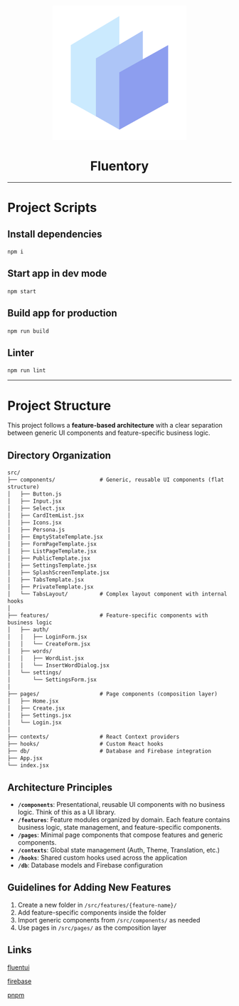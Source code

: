 <div align="center">
  <img src="./public/logo.png" width="300px">
  <h1>Fluentory</h1>
</div>

<hr />

# Project Scripts

## Install dependencies

`npm i`

## Start app in dev mode

`npm start`

## Build app for production

`npm run build`

## Linter

`npm run lint`

<hr />

# Project Structure

This project follows a **feature-based architecture** with a clear separation between generic UI components and feature-specific business logic.

## Directory Organization

```
src/
├── components/              # Generic, reusable UI components (flat structure)
│   ├── Button.js
│   ├── Input.jsx
│   ├── Select.jsx
│   ├── CardItemList.jsx
│   ├── Icons.jsx
│   ├── Persona.js
│   ├── EmptyStateTemplate.jsx
│   ├── FormPageTemplate.jsx
│   ├── ListPageTemplate.jsx
│   ├── PublicTemplate.jsx
│   ├── SettingsTemplate.jsx
│   ├── SplashScreenTemplate.jsx
│   ├── TabsTemplate.jsx
│   ├── PrivateTemplate.jsx
│   └── TabsLayout/          # Complex layout component with internal hooks
│
├── features/                # Feature-specific components with business logic
│   ├── auth/
│   │   ├── LoginForm.jsx
│   │   └── CreateForm.jsx
│   ├── words/
│   │   ├── WordList.jsx
│   │   └── InsertWordDialog.jsx
│   └── settings/
│       └── SettingsForm.jsx
│
├── pages/                   # Page components (composition layer)
│   ├── Home.jsx
│   ├── Create.jsx
│   ├── Settings.jsx
│   └── Login.jsx
│
├── contexts/                # React Context providers
├── hooks/                   # Custom React hooks
├── db/                      # Database and Firebase integration
├── App.jsx
└── index.jsx
```

## Architecture Principles

- **`/components`**: Presentational, reusable UI components with no business logic. Think of this as a UI library.
- **`/features`**: Feature modules organized by domain. Each feature contains business logic, state management, and feature-specific components.
- **`/pages`**: Minimal page components that compose features and generic components.
- **`/contexts`**: Global state management (Auth, Theme, Translation, etc.)
- **`/hooks`**: Shared custom hooks used across the application
- **`/db`**: Database models and Firebase configuration

## Guidelines for Adding New Features

1. Create a new folder in `/src/features/{feature-name}/`
2. Add feature-specific components inside the folder
3. Import generic components from `/src/components/` as needed
4. Use pages in `/src/pages/` as the composition layer

## Links

[fluentui](https://react.fluentui.dev/?path=/docs/concepts-introduction--page)

[firebase](https://firebase.google.com/docs/auth/web/google-signin?hl=pt&authuser=0)

[pnpm](https://pnpm.io/workspaces)
